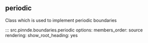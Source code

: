 periodic
----------------

Class which is used to implement periodic boundaries

::: src.pinnde.boundaries.periodic
    options:
        members_order: source
    rendering:
      show_root_heading: yes